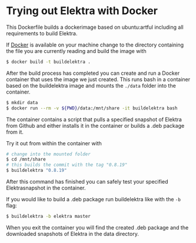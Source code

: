 # Trying out Elektra with Docker

This Dockerfile builds a dockerimage based on ubuntu:artful including all requirements to build Elektra.

If [Docker](https://www.docker.com/) is available on your machine change to the directory containing the file you are currently reading and build the image with
```sh
$ docker build -t buildelektra .
```

After the build process has completed you can create and run a Docker container that uses the image we just created.
This runs bash in a container based on the buildelektra image and mounts the `./data` folder into the container.
```sh
$ mkdir data
$ docker run --rm -v ${PWD}/data:/mnt/share -it buildelektra bash
```

The container contains a script that pulls a specified snapshot of Elektra from Github and either installs it in the container or builds a .deb package from it.

Try it out from within the container with
```sh
# change into the mounted folder
$ cd /mnt/share
# this builds the commit with the tag "0.8.19"
$ buildelektra "0.8.19"
```

After this command has finished you can safely test your specified Elektrasnapshot in the container.

If you would like to build a .deb package run buildelektra like with the `-b` flag:
```sh
$ buildelektra -b elektra master
```

When you exit the container you will find the created .deb package and the downloaded snapshots of Elektra in the data directory.
